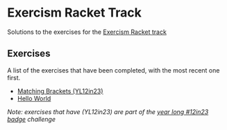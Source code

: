 # Exercism Racket Track
Solutions to the exercises for the [Exercism Racket track](https://exercism.org/tracks/racket)

## Exercises
A list of the exercises that have been completed, with the most recent one first.

- [Matching Brackets (YL12in23)](https://exercism.org/tracks/racket/exercises/matching-brackets)
- [Hello World](https://exercism.org/tracks/racket/exercises/hello-world)

*Note: exercises that have (YL12in23) are part of the [year long #12in23 badge](https://forum.exercism.org/t/new-12in23-badge-for-completing-all-the-things/4183#jurassic-july-6) challenge*
